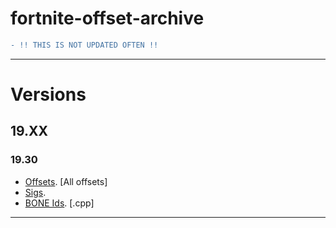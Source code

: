 # fortnite-offset-archive
```diff
- !! THIS IS NOT UPDATED OFTEN !! 
```

---------------------
# Versions

## 19.XX

### 19.30
- [Offsets](https://github.com/ofDataa/fortnite-offset-archive/blob/main/19.xx/19.30%20%7C%20Offsets). [All offsets]
- [Sigs](https://github.com/ofDataa/fortnite-offset-archive/blob/main/19.xx/19.30%20%7C%20Sigs).
- [BONE Ids](https://github.com/ofDataa/fortnite-offset-archive/blob/main/19.xx/19.30%20%7C%20Bone%20ID's). [.cpp]

---------------------

